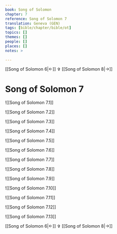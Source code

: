 ```yaml
---
book: Song of Solomon
chapter: 7
reference: Song of Solomon 7
translation: Geneva (GEN)
tags: [bible/chapter/bible/ot]
topics: []
themes: []
people: []
places: []
notes: >
  
---
```


[[Song of Solomon 6|<-]] ✞ [[Song of Solomon 8|->]]

# Song of Solomon 7

![[Song of Solomon 7.1]]

![[Song of Solomon 7.2]]

![[Song of Solomon 7.3]]

![[Song of Solomon 7.4]]

![[Song of Solomon 7.5]]

![[Song of Solomon 7.6]]

![[Song of Solomon 7.7]]

![[Song of Solomon 7.8]]

![[Song of Solomon 7.9]]

![[Song of Solomon 7.10]]

![[Song of Solomon 7.11]]

![[Song of Solomon 7.12]]

![[Song of Solomon 7.13]]

[[Song of Solomon 6|<-]] ✞ [[Song of Solomon 8|->]]
